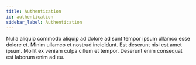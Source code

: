 ```yaml
---
title: Authentication
id: authentication
sidebar_label: Authentication
---
```


Nulla aliquip commodo aliquip ad dolore ad sunt tempor ipsum ullamco esse dolore et. Minim ullamco et nostrud incididunt. Est deserunt nisi est amet ipsum. Mollit ex veniam culpa cillum et tempor. Deserunt enim consequat est laborum enim ad eu.

